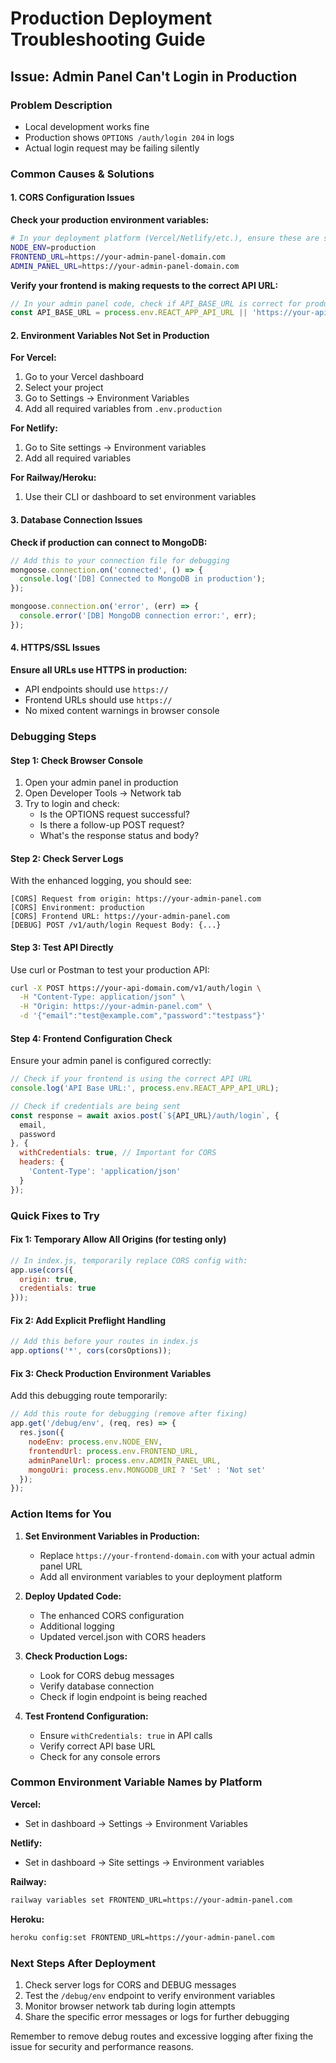 # Production Deployment Troubleshooting Guide

## Issue: Admin Panel Can't Login in Production

### Problem Description
- Local development works fine
- Production shows `OPTIONS /auth/login 204` in logs
- Actual login request may be failing silently

### Common Causes & Solutions

#### 1. CORS Configuration Issues

**Check your production environment variables:**
```bash
# In your deployment platform (Vercel/Netlify/etc.), ensure these are set:
NODE_ENV=production
FRONTEND_URL=https://your-admin-panel-domain.com
ADMIN_PANEL_URL=https://your-admin-panel-domain.com
```

**Verify your frontend is making requests to the correct API URL:**
```javascript
// In your admin panel code, check if API_BASE_URL is correct for production
const API_BASE_URL = process.env.REACT_APP_API_URL || 'https://your-api-domain.com';
```

#### 2. Environment Variables Not Set in Production

**For Vercel:**
1. Go to your Vercel dashboard
2. Select your project
3. Go to Settings → Environment Variables
4. Add all required variables from `.env.production`

**For Netlify:**
1. Go to Site settings → Environment variables
2. Add all required variables

**For Railway/Heroku:**
1. Use their CLI or dashboard to set environment variables

#### 3. Database Connection Issues

**Check if production can connect to MongoDB:**
```javascript
// Add this to your connection file for debugging
mongoose.connection.on('connected', () => {
  console.log('[DB] Connected to MongoDB in production');
});

mongoose.connection.on('error', (err) => {
  console.error('[DB] MongoDB connection error:', err);
});
```

#### 4. HTTPS/SSL Issues

**Ensure all URLs use HTTPS in production:**
- API endpoints should use `https://`
- Frontend URLs should use `https://`
- No mixed content warnings in browser console

### Debugging Steps

#### Step 1: Check Browser Console
1. Open your admin panel in production
2. Open Developer Tools → Network tab
3. Try to login and check:
   - Is the OPTIONS request successful?
   - Is there a follow-up POST request?
   - What's the response status and body?

#### Step 2: Check Server Logs
With the enhanced logging, you should see:
```
[CORS] Request from origin: https://your-admin-panel.com
[CORS] Environment: production
[CORS] Frontend URL: https://your-admin-panel.com
[DEBUG] POST /v1/auth/login Request Body: {...}
```

#### Step 3: Test API Directly
Use curl or Postman to test your production API:
```bash
curl -X POST https://your-api-domain.com/v1/auth/login \
  -H "Content-Type: application/json" \
  -H "Origin: https://your-admin-panel.com" \
  -d '{"email":"test@example.com","password":"testpass"}'
```

#### Step 4: Frontend Configuration Check
Ensure your admin panel is configured correctly:

```javascript
// Check if your frontend is using the correct API URL
console.log('API Base URL:', process.env.REACT_APP_API_URL);

// Check if credentials are being sent
const response = await axios.post(`${API_URL}/auth/login`, {
  email,
  password
}, {
  withCredentials: true, // Important for CORS
  headers: {
    'Content-Type': 'application/json'
  }
});
```

### Quick Fixes to Try

#### Fix 1: Temporary Allow All Origins (for testing only)
```javascript
// In index.js, temporarily replace CORS config with:
app.use(cors({
  origin: true,
  credentials: true
}));
```

#### Fix 2: Add Explicit Preflight Handling
```javascript
// Add this before your routes in index.js
app.options('*', cors(corsOptions));
```

#### Fix 3: Check Production Environment Variables
Add this debugging route temporarily:
```javascript
// Add this route for debugging (remove after fixing)
app.get('/debug/env', (req, res) => {
  res.json({
    nodeEnv: process.env.NODE_ENV,
    frontendUrl: process.env.FRONTEND_URL,
    adminPanelUrl: process.env.ADMIN_PANEL_URL,
    mongoUri: process.env.MONGODB_URI ? 'Set' : 'Not set'
  });
});
```

### Action Items for You

1. **Set Environment Variables in Production:**
   - Replace `https://your-frontend-domain.com` with your actual admin panel URL
   - Add all environment variables to your deployment platform

2. **Deploy Updated Code:**
   - The enhanced CORS configuration
   - Additional logging
   - Updated vercel.json with CORS headers

3. **Check Production Logs:**
   - Look for CORS debug messages
   - Verify database connection
   - Check if login endpoint is being reached

4. **Test Frontend Configuration:**
   - Ensure `withCredentials: true` in API calls
   - Verify correct API base URL
   - Check for any console errors

### Common Environment Variable Names by Platform

**Vercel:**
- Set in dashboard → Settings → Environment Variables

**Netlify:**
- Set in dashboard → Site settings → Environment variables

**Railway:**
```bash
railway variables set FRONTEND_URL=https://your-admin-panel.com
```

**Heroku:**
```bash
heroku config:set FRONTEND_URL=https://your-admin-panel.com
```

### Next Steps After Deployment

1. Check server logs for CORS and DEBUG messages
2. Test the `/debug/env` endpoint to verify environment variables
3. Monitor browser network tab during login attempts
4. Share the specific error messages or logs for further debugging

Remember to remove debug routes and excessive logging after fixing the issue for security and performance reasons.
